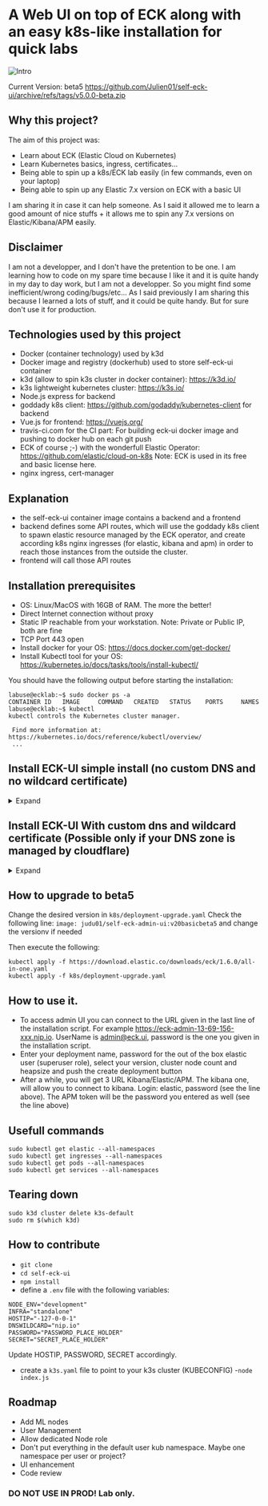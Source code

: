 # A Web UI on top of ECK along with an easy k8s-like installation for quick labs
![Intro](https://user-images.githubusercontent.com/43077255/118717509-73713880-b826-11eb-87a8-05ee8e80d0ba.JPG)

Current Version: beta5
https://github.com/Julien01/self-eck-ui/archive/refs/tags/v5.0.0-beta.zip

## Why this project?
The aim of this project was:
- Learn about ECK (Elastic Cloud on Kubernetes)
- Learn Kubernetes basics, ingress, certificates... 
- Being able to spin up a k8s/ECK lab easily (in few commands, even on your laptop)
- Being able to spin up any Elastic 7.x version on ECK with a basic UI

I am sharing it in case it can help someone.  As I said it allowed me to learn a good amount of nice stuffs + it allows me to spin any 7.x versions on Elastic/Kibana/APM easily.

## Disclaimer
I am not a developper, and I don't have the pretention to be one. I am learning how to code on my spare time because I like it and it is quite handy in my day to day work, but I am not a developper. So you might find some inefficient/wrong coding/bugs/etc... As I said previously I am sharing this because I learned a lots of stuff, and it could be quite handy. But for sure don't use it for production.

## Technologies used by this project
- Docker (container technology) used by k3d
- Docker image and registry (dockerhub) used to store self-eck-ui container
- k3d (allow to spin k3s cluster in docker container): https://k3d.io/
- k3s lightweight kubernetes cluster: https://k3s.io/
- Node.js express for backend
- goddady k8s client: https://github.com/godaddy/kubernetes-client for backend
- Vue.js for frontend: https://vuejs.org/
- travis-ci.com for the CI part: For building eck-ui docker image and pushing to docker hub on each git push
- ECK of course ;-) with the wonderfull Elastic Operator: https://github.com/elastic/cloud-on-k8s Note: ECK is used in its free and basic license here.
- nginx ingress, cert-manager

## Explanation
- the self-eck-ui container image contains a backend and a frontend
- backend defines some API routes, which will use the goddady k8s client to spawn elastic resource managed by the ECK operator, and create according k8s nginx ingresses (for elastic, kibana and apm) in order to reach those instances from the outside the cluster.
- frontend will call those API routes

## Installation prerequisites
- OS: Linux/MacOS with 16GB of RAM. The more the better!
- Direct Internet connection without proxy
- Static IP reachable from your workstation. Note: Private or Public IP, both are fine
- TCP Port 443 open
- Install docker for your OS: https://docs.docker.com/get-docker/
- Install Kubectl tool for your OS: https://kubernetes.io/docs/tasks/tools/install-kubectl/

You should have the following output before starting the installation:
```
labuse@ecklab:~$ sudo docker ps -a
CONTAINER ID   IMAGE     COMMAND   CREATED   STATUS    PORTS     NAMES
labuse@ecklab:~$ kubectl
kubectl controls the Kubernetes cluster manager.

 Find more information at: https://kubernetes.io/docs/reference/kubectl/overview/
 ...
 ```

## Install ECK-UI simple install (no custom DNS and no wildcard certificate)
<details>
    <summary>Expand</summary>
    <p>

```
Download latest release: https://github.com/Julien01/self-eck-ui/archive/refs/tags/v5.0.0-beta.zip
unzip self-eck-ui-5.0.0-beta.zip
cd self-eck-ui-5.0.0-beta
sudo chmod +x install.sh
sudo ./install.sh
```

- Installation:
    <details>
    <summary>Expected output</summary>
    <p>

    ```
    labuse@ecklab:~/self-eck-ui$  sudo ./install.sh
    Enter IP: (if you install locally you can use 127.0.0.1 If you install this on remote VM then use its IP)
    static reachable ip: 172.25.110.215
    Enter password for admin UI and admin@eck.ui user:
    Password:  Starting installation.....
    Preparing to install k3d into /usr/local/bin
    k3d installed into /usr/local/bin/k3d
    Run 'k3d --help' to see what you can do with it.
    INFO[0000] Prep: Network
    INFO[0000] Created network 'k3d-k3s-default' (582a9b040577baeed04413dff7c860829ec045c79284d1cccde6bacc018e5767)
    INFO[0000] Created volume 'k3d-k3s-default-images'
    INFO[0001] Creating node 'k3d-k3s-default-server-0'
    INFO[0002] Creating node 'k3d-k3s-default-agent-0'
    INFO[0002] Creating node 'k3d-k3s-default-agent-1'
    INFO[0002] Creating node 'k3d-k3s-default-agent-2'
    INFO[0002] Creating LoadBalancer 'k3d-k3s-default-serverlb'
    INFO[0002] Starting cluster 'k3s-default'
    INFO[0002] Starting servers...
    INFO[0002] Starting Node 'k3d-k3s-default-server-0'
    INFO[0008] Starting agents...
    INFO[0008] Starting Node 'k3d-k3s-default-agent-0'
    INFO[0021] Starting Node 'k3d-k3s-default-agent-1'
    INFO[0028] Starting Node 'k3d-k3s-default-agent-2'
    INFO[0036] Starting helpers...
    INFO[0036] Starting Node 'k3d-k3s-default-serverlb'
    INFO[0037] (Optional) Trying to get IP of the docker host and inject it into the cluster as 'host.k3d.internal' for easy access
    INFO[0039] Successfully added host record to /etc/hosts in 5/5 nodes and to the CoreDNS ConfigMap
    INFO[0039] Cluster 'k3s-default' created successfully!
    INFO[0039] --kubeconfig-update-default=false --> sets --kubeconfig-switch-context=false
    INFO[0039] You can now use it like this:
    kubectl config use-context k3d-k3s-default
    kubectl cluster-info
    namespace/ingress-nginx created
    serviceaccount/ingress-nginx created
    configmap/ingress-nginx-controller created
    clusterrole.rbac.authorization.k8s.io/ingress-nginx created
    clusterrolebinding.rbac.authorization.k8s.io/ingress-nginx created
    role.rbac.authorization.k8s.io/ingress-nginx created
    rolebinding.rbac.authorization.k8s.io/ingress-nginx created
    service/ingress-nginx-controller-admission created
    service/ingress-nginx-controller created
    deployment.apps/ingress-nginx-controller created
    Warning: admissionregistration.k8s.io/v1beta1 ValidatingWebhookConfiguration is deprecated in v1.16+, unavailable in v1.22+; use admissionregistration.k8s.io/v1 ValidatingWebhookConfiguration
    validatingwebhookconfiguration.admissionregistration.k8s.io/ingress-nginx-admission created
    clusterrole.rbac.authorization.k8s.io/ingress-nginx-admission created
    clusterrolebinding.rbac.authorization.k8s.io/ingress-nginx-admission created
    job.batch/ingress-nginx-admission-create created
    job.batch/ingress-nginx-admission-patch created
    role.rbac.authorization.k8s.io/ingress-nginx-admission created
    rolebinding.rbac.authorization.k8s.io/ingress-nginx-admission created
    serviceaccount/ingress-nginx-admission created
    namespace/elastic-system created
    serviceaccount/elastic-operator created
    secret/elastic-webhook-server-cert created
    configmap/elastic-operator created
    Warning: apiextensions.k8s.io/v1beta1 CustomResourceDefinition is deprecated in v1.16+, unavailable in v1.22+; use apiextensions.k8s.io/v1 CustomResourceDefinition
    customresourcedefinition.apiextensions.k8s.io/agents.agent.k8s.elastic.co created
    customresourcedefinition.apiextensions.k8s.io/apmservers.apm.k8s.elastic.co created
    customresourcedefinition.apiextensions.k8s.io/beats.beat.k8s.elastic.co created
    customresourcedefinition.apiextensions.k8s.io/elasticsearches.elasticsearch.k8s.elastic.co created
    customresourcedefinition.apiextensions.k8s.io/enterprisesearches.enterprisesearch.k8s.elastic.co created
    customresourcedefinition.apiextensions.k8s.io/kibanas.kibana.k8s.elastic.co created
    clusterrole.rbac.authorization.k8s.io/elastic-operator created
    clusterrole.rbac.authorization.k8s.io/elastic-operator-view created
    clusterrole.rbac.authorization.k8s.io/elastic-operator-edit created
    clusterrolebinding.rbac.authorization.k8s.io/elastic-operator created
    service/elastic-webhook-server created
    statefulset.apps/elastic-operator created
    Warning: admissionregistration.k8s.io/v1beta1 ValidatingWebhookConfiguration is deprecated in v1.16+, unavailable in v1.22+; use admissionregistration.k8s.io/v1 ValidatingWebhookConfiguration
    validatingwebhookconfiguration.admissionregistration.k8s.io/elastic-webhook.k8s.elastic.co created
    clusterrolebinding.rbac.authorization.k8s.io/serviceaccounts-cluster-admin created
    secret/env-secret created
    deployment.apps/self-eck-admin-ui created
    service/self-eck-admin-ui created
    Warning: extensions/v1beta1 Ingress is deprecated in v1.14+, unavailable in v1.22+; use networking.k8s.io/v1 Ingress
    Error from server (InternalError): error when creating "k8s/deployment-tmp.yaml": Internal error occurred: failed calling webhook "validate.nginx.ingress.kubernetes.io": Post "https://ingress-nginx-controller-admission.ingress-nginx.svc:443/extensions/v1beta1/ingresses?timeout=30s": dial tcp 10.43.255.118:443: connect: connection refused
    retrying it could be normal, indeed depending on the bandwidth, it can take up to 20m,  please be patient...
    clusterrolebinding.rbac.authorization.k8s.io/serviceaccounts-cluster-admin unchanged
    secret/env-secret configured
    deployment.apps/self-eck-admin-ui unchanged
    service/self-eck-admin-ui unchanged
    Warning: extensions/v1beta1 Ingress is deprecated in v1.14+, unavailable in v1.22+; use networking.k8s.io/v1 Ingress
    Error from server (InternalError): error when creating "k8s/deployment-tmp.yaml": Internal error occurred: failed calling webhook "validate.nginx.ingress.kubernetes.io": Post "https://ingress-nginx-controller-admission.ingress-nginx.svc:443/extensions/v1beta1/ingresses?timeout=30s": dial tcp 10.43.255.118:443: connect: connection refused
    retrying it could be normal, indeed depending on the bandwidth, it can take up to 20m,  please be patient...
    clusterrolebinding.rbac.authorization.k8s.io/serviceaccounts-cluster-admin unchanged
    secret/env-secret configured
    deployment.apps/self-eck-admin-ui unchanged
    service/self-eck-admin-ui unchanged
    Warning: extensions/v1beta1 Ingress is deprecated in v1.14+, unavailable in v1.22+; use networking.k8s.io/v1 Ingress
    Error from server (InternalError): error when creating "k8s/deployment-tmp.yaml": Internal error occurred: failed calling webhook "validate.nginx.ingress.kubernetes.io": Post "https://ingress-nginx-controller-admission.ingress-nginx.svc:443/extensions/v1beta1/ingresses?timeout=30s": dial tcp 10.43.255.118:443: connect: connection refused
    retrying it could be normal, indeed depending on the bandwidth, it can take up to 20m,  please be patient...
    clusterrolebinding.rbac.authorization.k8s.io/serviceaccounts-cluster-admin unchanged
    secret/env-secret configured
    deployment.apps/self-eck-admin-ui unchanged
    service/self-eck-admin-ui unchanged
    Warning: extensions/v1beta1 Ingress is deprecated in v1.14+, unavailable in v1.22+; use networking.k8s.io/v1 Ingress
    Error from server (InternalError): error when creating "k8s/deployment-tmp.yaml": Internal error occurred: failed calling webhook "validate.nginx.ingress.kubernetes.io": Post "https://ingress-nginx-controller-admission.ingress-nginx.svc:443/extensions/v1beta1/ingresses?timeout=30s": dial tcp 10.43.255.118:443: connect: connection refused
    retrying it could be normal, indeed depending on the bandwidth, it can take up to 20m,  please be patient...
    clusterrolebinding.rbac.authorization.k8s.io/serviceaccounts-cluster-admin unchanged
    secret/env-secret configured
    deployment.apps/self-eck-admin-ui unchanged
    service/self-eck-admin-ui unchanged
    Warning: extensions/v1beta1 Ingress is deprecated in v1.14+, unavailable in v1.22+; use networking.k8s.io/v1 Ingress
    Error from server (InternalError): error when creating "k8s/deployment-tmp.yaml": Internal error occurred: failed calling webhook "validate.nginx.ingress.kubernetes.io": Post "https://ingress-nginx-controller-admission.ingress-nginx.svc:443/extensions/v1beta1/ingresses?timeout=30s": dial tcp 10.43.255.118:443: connect: connection refused
    retrying it could be normal, indeed depending on the bandwidth, it can take up to 20m,  please be patient...
    clusterrolebinding.rbac.authorization.k8s.io/serviceaccounts-cluster-admin unchanged
    secret/env-secret configured
    deployment.apps/self-eck-admin-ui unchanged
    service/self-eck-admin-ui unchanged
    Warning: extensions/v1beta1 Ingress is deprecated in v1.14+, unavailable in v1.22+; use networking.k8s.io/v1 Ingress
    Error from server (InternalError): error when creating "k8s/deployment-tmp.yaml": Internal error occurred: failed calling webhook "validate.nginx.ingress.kubernetes.io": Post "https://ingress-nginx-controller-admission.ingress-nginx.svc:443/extensions/v1beta1/ingresses?timeout=30s": dial tcp 10.43.255.118:443: connect: connection refused
    retrying it could be normal, indeed depending on the bandwidth, it can take up to 20m,  please be patient...
    clusterrolebinding.rbac.authorization.k8s.io/serviceaccounts-cluster-admin unchanged
    secret/env-secret configured
    deployment.apps/self-eck-admin-ui unchanged
    service/self-eck-admin-ui unchanged
    Warning: extensions/v1beta1 Ingress is deprecated in v1.14+, unavailable in v1.22+; use networking.k8s.io/v1 Ingress
    ingress.extensions/eck-ui-ingress created
    To access admin UI you can connect to https://eck-admin-172-25-110-215.nip.io UserName:admin@eck.ui
    It can take up to 30min to have everything working
    ```
    </p>
    </details>



- [Login(1)](https://user-images.githubusercontent.com/43077255/119314076-93648a00-bc74-11eb-94b7-c229eb7db91b.mp4)
- [Login(2)](https://user-images.githubusercontent.com/43077255/119314147-aecf9500-bc74-11eb-8746-9e8c41e5e14c.mp4)

- [Create a deployment](https://user-images.githubusercontent.com/43077255/119314189-bf800b00-bc74-11eb-82aa-b2baa753cdf4.mp4)

- [Access kibana for a deployment](https://user-images.githubusercontent.com/43077255/119314256-d7f02580-bc74-11eb-9895-3735c6d13144.mp4)

- [Delete deployment](https://user-images.githubusercontent.com/43077255/119314335-ef2f1300-bc74-11eb-87d3-e1c7e86f3d59.mp4)

  </p>
    </details>





## Install ECK-UI With custom dns and wildcard certificate (Possible only if your DNS zone is managed by cloudflare)
<details>
    <summary>Expand</summary>
    <p>
If you own a dns domain and manage your zone on cloudflare, you can use wildcard cert with letsencrypt and DNS01 challenge so (you won't get the certificate warning anymore):
It works only with Cloudflare managed zones for now. You should be able to manage you DNS zone for free with cloudflare (free tier)

```
Download latest release here: https://github.com/Julien01/self-eck-ui/archive/refs/tags/v5.0.0-beta.zip
unzip self-eck-ui-5.0.0-beta.zip
cd self-eck-ui-5.0.0-beta
sudo chmod +x installDNS.sh
sudo ./installDNS.sh
```

- Get your ip:

![ifconfig](https://user-images.githubusercontent.com/43077255/118718697-d8795e00-b827-11eb-8230-32ddcefdc9f4.JPG)


- [Cloudfare API Token creation](https://user-images.githubusercontent.com/43077255/119314408-01a94c80-bc75-11eb-8fff-59629630e056.mp4)

- [Cloudfare A entry and CNAME](https://user-images.githubusercontent.com/43077255/119314568-2f8e9100-bc75-11eb-813b-f20553e32c29.mp4)

- Installation:
    <details>
    <summary>Expected output</summary>
    <p>

    ```
    labuse@ecklab:~/self-eck-ui$ sudo ./installDNS.sh
    Enter WildCard DNS Domain
    DNS Domain: labdemo.myinfra.xyz
    Enter CloudfareAPI:
    API token: 3readacted-oredacted
    Enter Email:
    Email for lets encrypt contact: redacted@gmail.com
    Enter password for admin UI and admin@eck.ui user:
    Password: k3d v4.4.3 is already latest
    Run 'k3d --help' to see what you can do with it.
    INFO[0000] Prep: Network
    INFO[0000] Created network 'k3d-k3s-default' (c083fec56bea2d0186500e60414c4ec56766179c7c62e8b0a4c69bab84daa961)
    INFO[0000] Created volume 'k3d-k3s-default-images'
    INFO[0001] Creating node 'k3d-k3s-default-server-0'
    INFO[0001] Creating node 'k3d-k3s-default-agent-0'
    INFO[0001] Creating node 'k3d-k3s-default-agent-1'
    INFO[0001] Creating node 'k3d-k3s-default-agent-2'
    INFO[0001] Creating LoadBalancer 'k3d-k3s-default-serverlb'
    INFO[0001] Starting cluster 'k3s-default'
    INFO[0001] Starting servers...
    INFO[0001] Starting Node 'k3d-k3s-default-server-0'
    INFO[0011] Starting agents...
    INFO[0011] Starting Node 'k3d-k3s-default-agent-0'
    INFO[0024] Starting Node 'k3d-k3s-default-agent-1'
    INFO[0032] Starting Node 'k3d-k3s-default-agent-2'
    INFO[0040] Starting helpers...
    INFO[0040] Starting Node 'k3d-k3s-default-serverlb'
    INFO[0042] (Optional) Trying to get IP of the docker host and inject it into the cluster as 'host.k3d.internal' for easy access
    INFO[0048] Successfully added host record to /etc/hosts in 5/5 nodes and to the CoreDNS ConfigMap
    INFO[0048] Cluster 'k3s-default' created successfully!
    INFO[0048] --kubeconfig-update-default=false --> sets --kubeconfig-switch-context=false
    INFO[0048] You can now use it like this:
    kubectl config use-context k3d-k3s-default
    kubectl cluster-info
    namespace/ingress-nginx created
    serviceaccount/ingress-nginx created
    configmap/ingress-nginx-controller created
    clusterrole.rbac.authorization.k8s.io/ingress-nginx created
    clusterrolebinding.rbac.authorization.k8s.io/ingress-nginx created
    role.rbac.authorization.k8s.io/ingress-nginx created
    rolebinding.rbac.authorization.k8s.io/ingress-nginx created
    service/ingress-nginx-controller-admission created
    service/ingress-nginx-controller created
    deployment.apps/ingress-nginx-controller created
    Warning: admissionregistration.k8s.io/v1beta1 ValidatingWebhookConfiguration is deprecated in v1.16+, unavailable in v1.22+; use admissionregistration.k8s.io/v1 ValidatingWebhookConfiguration
    validatingwebhookconfiguration.admissionregistration.k8s.io/ingress-nginx-admission created
    clusterrole.rbac.authorization.k8s.io/ingress-nginx-admission created
    clusterrolebinding.rbac.authorization.k8s.io/ingress-nginx-admission created
    job.batch/ingress-nginx-admission-create created
    job.batch/ingress-nginx-admission-patch created
    role.rbac.authorization.k8s.io/ingress-nginx-admission created
    rolebinding.rbac.authorization.k8s.io/ingress-nginx-admission created
    serviceaccount/ingress-nginx-admission created
    namespace/elastic-system created
    serviceaccount/elastic-operator created
    secret/elastic-webhook-server-cert created
    configmap/elastic-operator created
    Warning: apiextensions.k8s.io/v1beta1 CustomResourceDefinition is deprecated in v1.16+, unavailable in v1.22+; use apiextensions.k8s.io/v1 CustomResourceDefinition
    customresourcedefinition.apiextensions.k8s.io/agents.agent.k8s.elastic.co created
    customresourcedefinition.apiextensions.k8s.io/apmservers.apm.k8s.elastic.co created
    customresourcedefinition.apiextensions.k8s.io/beats.beat.k8s.elastic.co created
    customresourcedefinition.apiextensions.k8s.io/elasticsearches.elasticsearch.k8s.elastic.co created
    customresourcedefinition.apiextensions.k8s.io/enterprisesearches.enterprisesearch.k8s.elastic.co created
    customresourcedefinition.apiextensions.k8s.io/kibanas.kibana.k8s.elastic.co created
    clusterrole.rbac.authorization.k8s.io/elastic-operator created
    clusterrole.rbac.authorization.k8s.io/elastic-operator-view created
    clusterrole.rbac.authorization.k8s.io/elastic-operator-edit created
    clusterrolebinding.rbac.authorization.k8s.io/elastic-operator created
    service/elastic-webhook-server created
    statefulset.apps/elastic-operator created
    Warning: admissionregistration.k8s.io/v1beta1 ValidatingWebhookConfiguration is deprecated in v1.16+, unavailable in v1.22+; use admissionregistration.k8s.io/v1 ValidatingWebhookConfiguration
    validatingwebhookconfiguration.admissionregistration.k8s.io/elastic-webhook.k8s.elastic.co created
    customresourcedefinition.apiextensions.k8s.io/certificaterequests.cert-manager.io created
    customresourcedefinition.apiextensions.k8s.io/certificates.cert-manager.io created
    customresourcedefinition.apiextensions.k8s.io/challenges.acme.cert-manager.io created
    customresourcedefinition.apiextensions.k8s.io/clusterissuers.cert-manager.io created
    customresourcedefinition.apiextensions.k8s.io/issuers.cert-manager.io created
    customresourcedefinition.apiextensions.k8s.io/orders.acme.cert-manager.io created
    namespace/cert-manager created
    serviceaccount/cert-manager-cainjector created
    serviceaccount/cert-manager created
    serviceaccount/cert-manager-webhook created
    clusterrole.rbac.authorization.k8s.io/cert-manager-cainjector created
    clusterrole.rbac.authorization.k8s.io/cert-manager-controller-issuers created
    clusterrole.rbac.authorization.k8s.io/cert-manager-controller-clusterissuers created
    clusterrole.rbac.authorization.k8s.io/cert-manager-controller-certificates created
    clusterrole.rbac.authorization.k8s.io/cert-manager-controller-orders created
    clusterrole.rbac.authorization.k8s.io/cert-manager-controller-challenges created
    clusterrole.rbac.authorization.k8s.io/cert-manager-controller-ingress-shim created
    clusterrole.rbac.authorization.k8s.io/cert-manager-view created
    clusterrole.rbac.authorization.k8s.io/cert-manager-edit created
    clusterrole.rbac.authorization.k8s.io/cert-manager-controller-approve:cert-manager-io created
    clusterrole.rbac.authorization.k8s.io/cert-manager-webhook:subjectaccessreviews created
    clusterrolebinding.rbac.authorization.k8s.io/cert-manager-cainjector created
    clusterrolebinding.rbac.authorization.k8s.io/cert-manager-controller-issuers created
    clusterrolebinding.rbac.authorization.k8s.io/cert-manager-controller-clusterissuers created
    clusterrolebinding.rbac.authorization.k8s.io/cert-manager-controller-certificates created
    clusterrolebinding.rbac.authorization.k8s.io/cert-manager-controller-orders created
    clusterrolebinding.rbac.authorization.k8s.io/cert-manager-controller-challenges created
    clusterrolebinding.rbac.authorization.k8s.io/cert-manager-controller-ingress-shim created
    clusterrolebinding.rbac.authorization.k8s.io/cert-manager-controller-approve:cert-manager-io created
    clusterrolebinding.rbac.authorization.k8s.io/cert-manager-webhook:subjectaccessreviews created
    role.rbac.authorization.k8s.io/cert-manager-cainjector:leaderelection created
    role.rbac.authorization.k8s.io/cert-manager:leaderelection created
    role.rbac.authorization.k8s.io/cert-manager-webhook:dynamic-serving created
    rolebinding.rbac.authorization.k8s.io/cert-manager-cainjector:leaderelection created
    rolebinding.rbac.authorization.k8s.io/cert-manager:leaderelection created
    rolebinding.rbac.authorization.k8s.io/cert-manager-webhook:dynamic-serving created
    service/cert-manager created
    service/cert-manager-webhook created
    deployment.apps/cert-manager-cainjector created
    deployment.apps/cert-manager created
    deployment.apps/cert-manager-webhook created
    mutatingwebhookconfiguration.admissionregistration.k8s.io/cert-manager-webhook created
    validatingwebhookconfiguration.admissionregistration.k8s.io/cert-manager-webhook created
    clusterrolebinding.rbac.authorization.k8s.io/serviceaccounts-cluster-admin created
    secret/cloudflare-api-token-secret created
    secret/env-secret created
    deployment.apps/self-eck-admin-ui created
    service/self-eck-admin-ui created
    Warning: extensions/v1beta1 Ingress is deprecated in v1.14+, unavailable in v1.22+; use networking.k8s.io/v1 Ingress
    Error from server (InternalError): error when creating "k8s/deploymentcert-tmp.yaml": Internal error occurred: failed calling webhook "webhook.cert-manager.io": Post "https://cert-manager-webhook.cert-manager.svc:443/mutate?timeout=10s": dial tcp 10.43.33.191:443: connect: connection refused
    Error from server (InternalError): error when creating "k8s/deploymentcert-tmp.yaml": Internal error occurred: failed calling webhook "webhook.cert-manager.io": Post "https://cert-manager-webhook.cert-manager.svc:443/mutate?timeout=10s": dial tcp 10.43.33.191:443: connect: connection refused
    Error from server (InternalError): error when creating "k8s/deploymentcert-tmp.yaml": Internal error occurred: failed calling webhook "validate.nginx.ingress.kubernetes.io": Post "https://ingress-nginx-controller-admission.ingress-nginx.svc:443/extensions/v1beta1/ingresses?timeout=30s": dial tcp 10.43.103.172:443: connect: connection refused
    retrying it could be normal, indeed depending on the bandwidth, it can take up to 20m,  please be patient...
    clusterrolebinding.rbac.authorization.k8s.io/serviceaccounts-cluster-admin unchanged
    secret/cloudflare-api-token-secret configured
    clusterissuer.cert-manager.io/letsencrypt created
    certificate.cert-manager.io/eck-mycert-secret created
    secret/env-secret configured
    deployment.apps/self-eck-admin-ui unchanged
    service/self-eck-admin-ui unchanged
    Warning: extensions/v1beta1 Ingress is deprecated in v1.14+, unavailable in v1.22+; use networking.k8s.io/v1 Ingress
    Error from server (InternalError): error when creating "k8s/deploymentcert-tmp.yaml": Internal error occurred: failed calling webhook "validate.nginx.ingress.kubernetes.io": Post "https://ingress-nginx-controller-admission.ingress-nginx.svc:443/extensions/v1beta1/ingresses?timeout=30s": dial tcp 10.43.103.172:443: connect: connection refused
    retrying it could be normal, indeed depending on the bandwidth, it can take up to 20m,  please be patient...
    clusterrolebinding.rbac.authorization.k8s.io/serviceaccounts-cluster-admin unchanged
    secret/cloudflare-api-token-secret configured
    clusterissuer.cert-manager.io/letsencrypt unchanged
    certificate.cert-manager.io/eck-mycert-secret unchanged
    secret/env-secret configured
    deployment.apps/self-eck-admin-ui unchanged
    service/self-eck-admin-ui unchanged
    Warning: extensions/v1beta1 Ingress is deprecated in v1.14+, unavailable in v1.22+; use networking.k8s.io/v1 Ingress
    ingress.extensions/eck-ui-ingress created
    To access admin UI you can connect to https://eck-admin.labdemo.myinfra.xyz UserName:admin@eck.ui
    It can take up to 30min to have everything working
    ```

    </p>
    </details>



- [Login(1)](https://user-images.githubusercontent.com/43077255/119314736-5ea50280-bc75-11eb-8c66-7c11e682de4d.mp4)
- [Login(2)](https://user-images.githubusercontent.com/43077255/119314807-74b2c300-bc75-11eb-8d2a-9927edbf50a8.mp4)

- Valid Cert:

![cert](https://user-images.githubusercontent.com/43077255/118719098-53427900-b828-11eb-9a06-4cb2c382f3a7.JPG)

- [Create a deployment](https://user-images.githubusercontent.com/43077255/119314189-bf800b00-bc74-11eb-82aa-b2baa753cdf4.mp4)

- [Access kibana for a deployment](https://user-images.githubusercontent.com/43077255/119314256-d7f02580-bc74-11eb-9895-3735c6d13144.mp4)

- [Delete deployment](https://user-images.githubusercontent.com/43077255/119314335-ef2f1300-bc74-11eb-87d3-e1c7e86f3d59.mp4)


    </p>
    </details>

## How to upgrade to beta5
Change the desired version in  `k8s/deployment-upgrade.yaml`
Check the following line:
`image: judu01/self-eck-admin-ui:v20basicbeta5` and change the versionv if needed

Then execute the following:
```
kubectl apply -f https://download.elastic.co/downloads/eck/1.6.0/all-in-one.yaml
kubectl apply -f k8s/deployment-upgrade.yaml
```

## How to use it.
- To access admin UI you can connect to the URL given in the last line of the installation script. For example https://eck-admin-13-69-156-xxx.nip.io.  UserName is admin@eck.ui, password is the one you given in the installation script.
- Enter your deployment name, password for the out of the box elastic user (superuser role), select your version, cluster node count and heapsize and push the create deployment button
- After a while, you will get 3 URL Kibana/Elastic/APM. The kibana one, will allow you to connect to kibana. Login: elastic, password (see the line above). The APM token will be the password you entered as well (see the line above)

## Usefull commands
```
sudo kubectl get elastic --all-namespaces
sudo kubectl get ingresses --all-namespaces
sudo kubectl get pods --all-namespaces
sudo kubectl get services --all-namespaces
```

## Tearing down
```
sudo k3d cluster delete k3s-default
sudo rm $(which k3d)
```

## How to contribute
- `git clone`
- `cd self-eck-ui`
- `npm install`
- define a `.env` file with the following variables:
```
NODE_ENV="development"
INFRA="standalone"
HOSTIP="-127-0-0-1"
DNSWILDCARD="nip.io"
PASSWORD="PASSWORD_PLACE_HOLDER"
SECRET="SECRET_PLACE_HOLDER"
```
Update HOSTIP, PASSWORD, SECRET accordingly.

- create a `k3s.yaml` file to point to your k3s cluster (KUBECONFIG)
-`node index.js`

## Roadmap 
- Add ML nodes
- User Management
- Allow dedicated Node role
- Don't put everything in the default user kub namespace. Maybe one namespace per user or project?
- UI enhancement
- Code review

### DO NOT USE IN PROD! Lab only.

